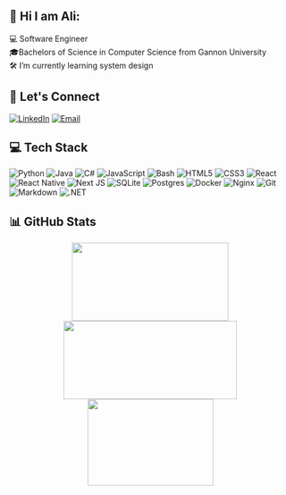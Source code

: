 ## 👋 Hi I am Ali:
💻 Software Engineer<br>
🎓Bachelors of Science in Computer Science from Gannon University<br>
🛠️ I’m currently learning system design

## 🤝 Let's Connect
[![LinkedIn](https://img.shields.io/badge/LinkedIn-%230077B5.svg?logo=linkedin&logoColor=white)](https://www.linkedin.com/in/arthur-ngendanan/) 
[![Email](https://img.shields.io/badge/Email-D14836?logo=gmail&logoColor=white)](mailto:aliarthur35@gmail.com)

## 💻 Tech Stack
![Python](https://img.shields.io/badge/python-3670A0?style=flat-square&logo=python&logoColor=ffdd54) 
![Java](https://img.shields.io/badge/java-%23ED8B00.svg?style=flat-square&logo=openjdk&logoColor=white) 
![C#](https://img.shields.io/badge/c%23-%23239120.svg?style=flat-square&logo=csharp&logoColor=white) 
![JavaScript](https://img.shields.io/badge/javascript-%23323330.svg?style=flat-square&logo=javascript&logoColor=%23F7DF1E) 
![Bash](https://img.shields.io/badge/bash-%23121011.svg?style=flat-square&logo=gnu-bash&logoColor=white) 
![HTML5](https://img.shields.io/badge/html5-%23E34F26.svg?style=flat-square&logo=html5&logoColor=white) 
![CSS3](https://img.shields.io/badge/css3-%231572B6.svg?style=flat-square&logo=css3&logoColor=white) 
![React](https://img.shields.io/badge/react-%2320232a.svg?style=flat-square&logo=react&logoColor=%2361DAFB) 
![React Native](https://img.shields.io/badge/react_native-%2320232a.svg?style=flat-square&logo=react&logoColor=%2361DAFB) 
![Next JS](https://img.shields.io/badge/Next-black?style=flat-square&logo=next.js&logoColor=white) 
![SQLite](https://img.shields.io/badge/sqlite-%2307405e.svg?style=flat-square&logo=sqlite&logoColor=white) 
![Postgres](https://img.shields.io/badge/postgres-%23316192.svg?style=flat-square&logo=postgresql&logoColor=white) 
![Docker](https://img.shields.io/badge/docker-%230db7ed.svg?style=flat-square&logo=docker&logoColor=white) 
![Nginx](https://img.shields.io/badge/nginx-%23009639.svg?style=flat-square&logo=nginx&logoColor=white) 
![Git](https://img.shields.io/badge/git-%23F05033.svg?style=flat-square&logo=git&logoColor=white) 
![Markdown](https://img.shields.io/badge/markdown-%23000000.svg?style=flat-square&logo=markdown&logoColor=white) 
![.NET](https://img.shields.io/badge/.NET-5C2D91?style=flat-square&logo=.net&logoColor=white)


  


## 📊 GitHub Stats

<div align="center">

  <img src="https://github-readme-stats.vercel.app/api?username=savant35&theme=tokyonight&hide_border=false&cache_seconds=86400" width="280" height="140" />
  <img src="https://nirzak-streak-stats.vercel.app/?user=savant35&theme=tokyonight&hide_border=false&cache_seconds=86400" width="310" height="140" />
  <img src="https://github-readme-stats.vercel.app/api/top-langs/?username=savant35&theme=tokyonight&hide_border=false&layout=compact&cache_seconds=86400" width="225" height="155" />

</div>









<!--
**Savant35/savant35** is a ✨ _special_ ✨ repository because its `README.md` (this file) appears on your GitHub profile.

Here are some ideas to get you started:

- 🔭 I’m currently working on ...
- 🌱 I’m currently learning ...
- 👯 I’m looking to collaborate on ...
- 🤔 I’m looking for help with ...
- 💬 Ask me about ...
- 📫 How to reach me: ...
- 😄 Pronouns: ...
- ⚡ Fun fact: ...
-->
